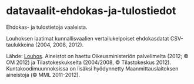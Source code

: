 datavaalit-ehdokas-ja-tulostiedot
=================================

Ehdokas- ja tulostietoja vaaleista.


Louhoksen laatimat kunnallisvaalien vertailukelpoiset ehdokasdatat CSV-taulukkoina (2004, 2008, 2012).

Lähde: [Louhos](http://louhos.wordpress.com/2012/10/05/kunnallisvaalien-vertailukelpoiset-ehdokasdatat-csv-taulukkoina-2004-2008-2012/).
Aineistot on haettu Oikeusministeriön palvelimelta (2012; © OM 2012) ja
Tilastokeskukselta (2004/2008, © Tilastokeskus 2012).
Kuntakoodimuunnoksissa on lisäksi hyödynnetty Maanmittauslaitoksen aineistoja (© MML 2011-2012).
